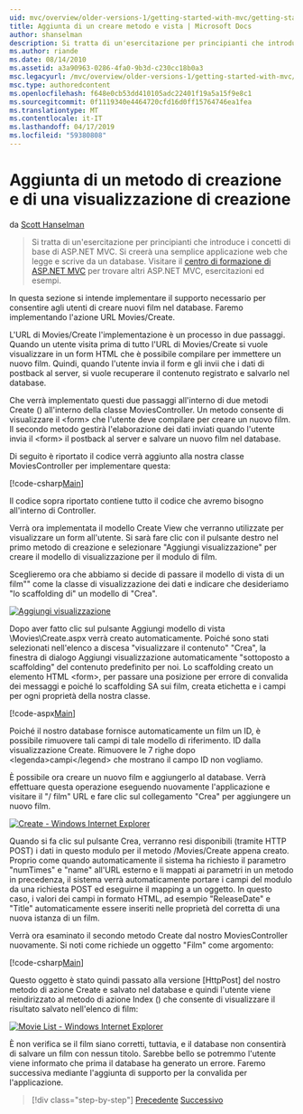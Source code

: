 ```yaml
---
uid: mvc/overview/older-versions-1/getting-started-with-mvc/getting-started-with-mvc-part6
title: Aggiunta di un creare metodo e vista | Microsoft Docs
author: shanselman
description: Si tratta di un'esercitazione per principianti che introduce i concetti di base di ASP.NET MVC. Creare un'applicazione web semplice che legge e scrive da un database.
ms.author: riande
ms.date: 08/14/2010
ms.assetid: a3a90963-0286-4fa0-9b3d-c230cc18b0a3
msc.legacyurl: /mvc/overview/older-versions-1/getting-started-with-mvc/getting-started-with-mvc-part6
msc.type: authoredcontent
ms.openlocfilehash: f648e0cb53dd410105adc22401f19a5a15f9e8c1
ms.sourcegitcommit: 0f1119340e4464720cfd16d0ff15764746ea1fea
ms.translationtype: MT
ms.contentlocale: it-IT
ms.lasthandoff: 04/17/2019
ms.locfileid: "59380808"
---
```

# <a name="adding-a-create-method-and-create-view"></a>Aggiunta di un metodo di creazione e di una visualizzazione di creazione

da [Scott Hanselman](https://github.com/shanselman)

> Si tratta di un'esercitazione per principianti che introduce i concetti di base di ASP.NET MVC. Si creerà una semplice applicazione web che legge e scrive da un database. Visitare il [centro di formazione di ASP.NET MVC](../../../index.md) per trovare altri ASP.NET MVC, esercitazioni ed esempi.


In questa sezione si intende implementare il supporto necessario per consentire agli utenti di creare nuovi film nel database. Faremo implementando l'azione URL Movies/Create.

L'URL di Movies/Create l'implementazione è un processo in due passaggi. Quando un utente visita prima di tutto l'URL di Movies/Create si vuole visualizzare in un form HTML che è possibile compilare per immettere un nuovo film. Quindi, quando l'utente invia il form e gli invii che i dati di postback al server, si vuole recuperare il contenuto registrato e salvarlo nel database.

Che verrà implementato questi due passaggi all'interno di due metodi Create () all'interno della classe MoviesController. Un metodo consente di visualizzare il &lt;form&gt; che l'utente deve compilare per creare un nuovo film. Il secondo metodo gestirà l'elaborazione dei dati inviati quando l'utente invia il &lt;form&gt; il postback al server e salvare un nuovo film nel database.

Di seguito è riportato il codice verrà aggiunto alla nostra classe MoviesController per implementare questa:

[!code-csharp[Main](getting-started-with-mvc-part6/samples/sample1.cs)]

Il codice sopra riportato contiene tutto il codice che avremo bisogno all'interno di Controller.

Verrà ora implementata il modello Create View che verranno utilizzate per visualizzare un form all'utente. Si sarà fare clic con il pulsante destro nel primo metodo di creazione e selezionare "Aggiungi visualizzazione" per creare il modello di visualizzazione per il modulo di film.

Sceglieremo ora che abbiamo si decide di passare il modello di vista di un film"" come la classe di visualizzazione dei dati e indicare che desideriamo "lo scaffolding di" un modello di "Crea".

[![Aggiungi visualizzazione](getting-started-with-mvc-part6/_static/image2.png)](getting-started-with-mvc-part6/_static/image1.png)

Dopo aver fatto clic sul pulsante Aggiungi modello di vista \Movies\Create.aspx verrà creato automaticamente. Poiché sono stati selezionati nell'elenco a discesa "visualizzare il contenuto" "Crea", la finestra di dialogo Aggiungi visualizzazione automaticamente "sottoposto a scaffolding" del contenuto predefinito per noi. Lo scaffolding creato un elemento HTML &lt;form&gt;, per passare una posizione per errore di convalida dei messaggi e poiché lo scaffolding SA sui film, creata etichetta e i campi per ogni proprietà della nostra classe.

[!code-aspx[Main](getting-started-with-mvc-part6/samples/sample2.aspx)]

Poiché il nostro database fornisce automaticamente un film un ID, è possibile rimuovere tali campi di tale modello di riferimento. ID dalla visualizzazione Create. Rimuovere le 7 righe dopo &lt;legenda&gt;campi&lt;/legend&gt; che mostrano il campo ID non vogliamo.

È possibile ora creare un nuovo film e aggiungerlo al database. Verrà effettuare questa operazione eseguendo nuovamente l'applicazione e visitare il "/ film" URL e fare clic sul collegamento "Crea" per aggiungere un nuovo film.

[![Create - Windows Internet Explorer](getting-started-with-mvc-part6/_static/image4.png)](getting-started-with-mvc-part6/_static/image3.png)

Quando si fa clic sul pulsante Crea, verranno resi disponibili (tramite HTTP POST) i dati in questo modulo per il metodo /Movies/Create appena creato. Proprio come quando automaticamente il sistema ha richiesto il parametro "numTimes" e "name" all'URL esterno e li mappati ai parametri in un metodo in precedenza, il sistema verrà automaticamente portare i campi del modulo da una richiesta POST ed eseguirne il mapping a un oggetto. In questo caso, i valori dei campi in formato HTML, ad esempio "ReleaseDate" e "Title" automaticamente essere inseriti nelle proprietà del corretta di una nuova istanza di un film.

Verrà ora esaminato il secondo metodo Create dal nostro MoviesController nuovamente. Si noti come richiede un oggetto "Film" come argomento:

[!code-csharp[Main](getting-started-with-mvc-part6/samples/sample3.cs)]

Questo oggetto è stato quindi passato alla versione [HttpPost] del nostro metodo di azione Create e salvato nel database e quindi l'utente viene reindirizzato al metodo di azione Index () che consente di visualizzare il risultato salvato nell'elenco di film:

[![Movie List - Windows Internet Explorer](getting-started-with-mvc-part6/_static/image6.png)](getting-started-with-mvc-part6/_static/image5.png)

È non verifica se il film siano corretti, tuttavia, e il database non consentirà di salvare un film con nessun titolo. Sarebbe bello se potremmo l'utente viene informato che prima il database ha generato un errore. Faremo successiva mediante l'aggiunta di supporto per la convalida per l'applicazione.

> [!div class="step-by-step"]
> [Precedente](getting-started-with-mvc-part5.md)
> [Successivo](getting-started-with-mvc-part7.md)
